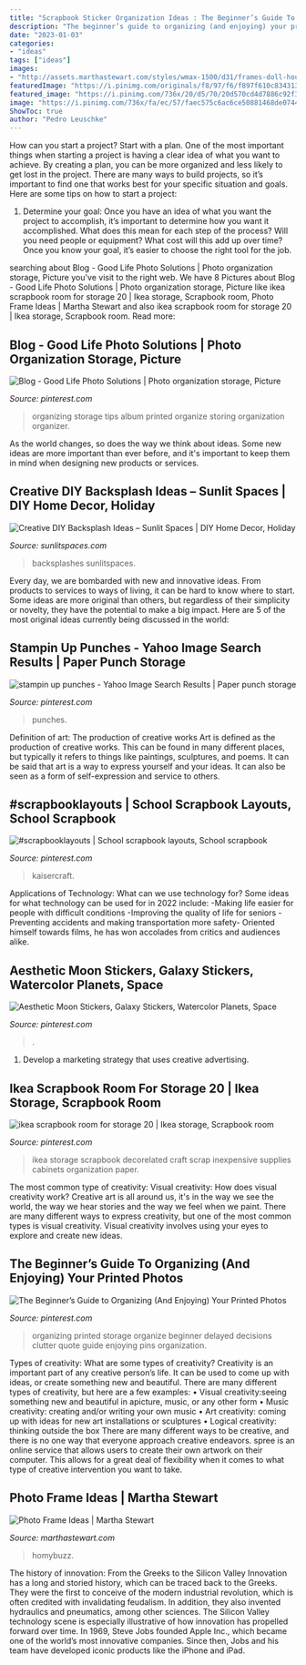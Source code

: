 ```yaml
---
title: "Scrapbook Sticker Organization Ideas : The Beginner’s Guide To Organizing (and Enjoying) Your Printed Photos"
description: "The beginner’s guide to organizing (and enjoying) your printed photos"
date: "2023-01-03"
categories:
- "ideas"
tags: ["ideas"]
images:
- "http://assets.marthastewart.com/styles/wmax-1500/d31/frames-doll-house-0911mld107572/frames-doll-house-0911mld107572_sq.jpg?itok=c_EP808e"
featuredImage: "https://i.pinimg.com/originals/f8/97/f6/f897f610c834313aa490db92472505b0.jpg"
featured_image: "https://i.pinimg.com/736x/20/d5/70/20d570cd4d7886c92f3687695d24264f.jpg"
image: "https://i.pinimg.com/736x/fa/ec/57/faec575c6ac6ce50881468de07443fbb.jpg"
ShowToc: true
author: "Pedro Leuschke"
---
```



How can you start a project?
Start with a plan. One of the most important things when starting a project is having a clear idea of what you want to achieve. By creating a plan, you can be more organized and less likely to get lost in the project. There are many ways to build projects, so it’s important to find one that works best for your specific situation and goals. Here are some tips on how to start a project: 
1. Determine your goal: Once you have an idea of what you want the project to accomplish, it’s important to determine how you want it accomplished. What does this mean for each step of the process? Will you need people or equipment? What cost will this add up over time? Once you know your goal, it’s easier to choose the right tool for the job.


	

		
searching about Blog - Good Life Photo Solutions | Photo organization storage, Picture you've visit to the right web. We have 8 Pictures about Blog - Good Life Photo Solutions | Photo organization storage, Picture like ikea scrapbook room for storage 20 | Ikea storage, Scrapbook room, Photo Frame Ideas | Martha Stewart and also ikea scrapbook room for storage 20 | Ikea storage, Scrapbook room. Read more:
		
    
## Blog - Good Life Photo Solutions | Photo Organization Storage, Picture

<img loading=lazy src="https://i.pinimg.com/736x/83/4a/d6/834ad627afb338a12e7eac811fa5e8d3--photo-storage-ideas-organizing-pictures-organizing-photos.jpg" onerror="this.onerror=null;this.src='https://tse3.mm.bing.net/th?id=OIP.yOhB-zRaaUy3W21GeHDLzgDIEs&amp;pid=15.1';" alt="Blog - Good Life Photo Solutions | Photo organization storage, Picture">

_Source: pinterest.com_

>organizing storage tips album printed organize storing organization organizer. 

	

As the world changes, so does the way we think about ideas. Some new ideas are more important than ever before, and it's important to keep them in mind when designing new products or services.

    
## Creative DIY Backsplash Ideas – Sunlit Spaces | DIY Home Decor, Holiday

<img loading=lazy src="https://sunlitspaces.com/wp-content/uploads/2014/07/Ways-to-Use-Classic-Brick-Inside-Your-Home.jpg" onerror="this.onerror=null;this.src='https://tse1.mm.bing.net/th?id=OIP.IH-jRWdFjuU0RMwPDOzTWAHaLL&amp;pid=15.1';" alt="Creative DIY Backsplash Ideas – Sunlit Spaces | DIY Home Decor, Holiday">

_Source: sunlitspaces.com_

>backsplashes sunlitspaces. 

	

Every day, we are bombarded with new and innovative ideas. From products to services to ways of living, it can be hard to know where to start. Some ideas are more original than others, but regardless of their simplicity or novelty, they have the potential to make a big impact. Here are 5 of the most original ideas currently being discussed in the world: 

    
## Stampin Up Punches - Yahoo Image Search Results | Paper Punch Storage

<img loading=lazy src="https://i.pinimg.com/originals/f8/97/f6/f897f610c834313aa490db92472505b0.jpg" onerror="this.onerror=null;this.src='https://tse4.mm.bing.net/th?id=OIP.KiZD_69J3fuaQvPnFEFsRgHaLH&amp;pid=15.1';" alt="stampin up punches - Yahoo Image Search Results | Paper punch storage">

_Source: pinterest.com_

>punches. 

	

Definition of art: The production of creative works
Art is defined as the production of creative works. This can be found in many different places, but typically it refers to things like paintings, sculptures, and poems. It can be said that art is a way to express yourself and your ideas. It can also be seen as a form of self-expression and service to others.

    
## #scrapbooklayouts | School Scrapbook Layouts, School Scrapbook

<img loading=lazy src="https://i.pinimg.com/736x/fa/ec/57/faec575c6ac6ce50881468de07443fbb.jpg" onerror="this.onerror=null;this.src='https://tse4.mm.bing.net/th?id=OIP.Zvdq7E8DIAHvrKAzHUGonQHaHa&amp;pid=15.1';" alt="#scrapbooklayouts | School scrapbook layouts, School scrapbook">

_Source: pinterest.com_

>kaisercraft. 

	

Applications of Technology: What can we use technology for?
Some ideas for what technology can be used for in 2022 include: 
-Making life easier for people with difficult conditions 
-Improving the quality of life for seniors 
-Preventing accidents and making transportation more safety- Oriented himself towards films, he has won accolades from critics and audiences alike.

    
## Aesthetic Moon Stickers, Galaxy Stickers, Watercolor Planets, Space

<img loading=lazy src="https://i.pinimg.com/736x/5e/5a/52/5e5a524680f81ee744b6031d14953a7a.jpg" onerror="this.onerror=null;this.src='https://tse3.mm.bing.net/th?id=OIP.QUtVKFrIUPqxeAmKhV2QNwHaHa&amp;pid=15.1';" alt="Aesthetic Moon Stickers, Galaxy Stickers, Watercolor Planets, Space">

_Source: pinterest.com_

>. 

	

1. Develop a marketing strategy that uses creative advertising.

    
## Ikea Scrapbook Room For Storage 20 | Ikea Storage, Scrapbook Room

<img loading=lazy src="https://i.pinimg.com/736x/9e/24/f7/9e24f7da23caf76731c6cd70dc89aee7.jpg" onerror="this.onerror=null;this.src='https://tse2.mm.bing.net/th?id=OIP.TCieduPmzjKBjGX7wHespAHaJ3&amp;pid=15.1';" alt="ikea scrapbook room for storage 20 | Ikea storage, Scrapbook room">

_Source: pinterest.com_

>ikea storage scrapbook decorelated craft scrap inexpensive supplies cabinets organization paper. 

	

The most common type of creativity: Visual creativity: How does visual creativity work?
Creative art is all around us, it's in the way we see the world, the way we hear stories and the way we feel when we paint. There are many different ways to express creativity, but one of the most common types is visual creativity. Visual creativity involves using your eyes to explore and create new ideas.

    
## The Beginner’s Guide To Organizing (And Enjoying) Your Printed Photos

<img loading=lazy src="https://i.pinimg.com/736x/20/d5/70/20d570cd4d7886c92f3687695d24264f.jpg" onerror="this.onerror=null;this.src='https://tse4.mm.bing.net/th?id=OIP.b2zpGelXnSJQkbq94yLACgHaLH&amp;pid=15.1';" alt="The Beginner’s Guide to Organizing (And Enjoying) Your Printed Photos">

_Source: pinterest.com_

>organizing printed storage organize beginner delayed decisions clutter quote guide enjoying pins organization. 

	

Types of creativity: What are some types of creativity?
Creativity is an important part of any creative person’s life. It can be used to come up with ideas, or create something new and beautiful. There are many different types of creativity, but here are a few examples: 
• Visual creativity:seeing something new and beautiful in apicture, music, or any other form 
• Music creativity: creating and/or writing your own music 
• Art creativity: coming up with ideas for new art installations or sculptures 
• Logical creativity: thinking outside the box 
There are many different ways to be creative, and there is no one way that everyone approach creative endeavors. spree is an online service that allows users to create their own artwork on their computer. This allows for a great deal of flexibility when it comes to what type of creative intervention you want to take.

    
## Photo Frame Ideas | Martha Stewart

<img loading=lazy src="http://assets.marthastewart.com/styles/wmax-1500/d31/frames-doll-house-0911mld107572/frames-doll-house-0911mld107572_sq.jpg?itok=c_EP808e" onerror="this.onerror=null;this.src='https://tse1.mm.bing.net/th?id=OIP.iR_L09ZjeBDi3cIBYlE1MgHaHa&amp;pid=15.1';" alt="Photo Frame Ideas | Martha Stewart">

_Source: marthastewart.com_

>homybuzz. 

	

The history of innovation: From the Greeks to the Silicon Valley
Innovation has a long and storied history, which can be traced back to the Greeks. They were the first to conceive of the modern industrial revolution, which is often credited with invalidating feudalism. In addition, they also invented hydraulics and pneumatics, among other sciences.
The Silicon Valley technology scene is especially illustrative of how innovation has propelled forward over time. In 1969, Steve Jobs founded Apple Inc., which became one of the world’s most innovative companies. Since then, Jobs and his team have developed iconic products like the iPhone and iPad.

